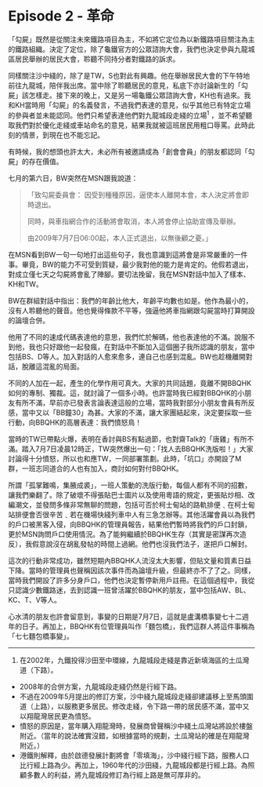 # Episode 2 - 革命

「勾屍」既然是從關注未來鐵路項目為主，不如將它定位為以新鐵路項目關注為主的鐵路組織。決定了定位，除了龜鐵官方的公眾諮詢大會，我們也決定參與九龍城區居民舉辦的居民大會，聆聽不同持分者對鐵路的訴求。

同樣關注沙中綫的，除了是TW，S也對此有興趣。他在舉辦居民大會的下午特地前往九龍城，陪伴我出席。當中除了聆聽居民的意見，私底下亦討論新生的「勾屍」該怎樣走。接下來的晚上，又是另一場龜鐵公眾諮詢大會，KH也有過來。我和KH當時用「勾屍」的名義發言，不過我們表達的意見，似乎其他已有特定立場的參與者並未能認同。他們只希望表達他們對九龍城段走綫的立場<sup>1</sup> ，並不希望聽取我們對於優化走綫或車站命名的意見，結果我就被這班居民用粗口辱罵。此時此刻的情景，到現在也不能忘記。

有時候，我的想頭也許太大，未必所有被邀請成為「創會會員」的朋友都認同「勾屍」的存在價值。

七月的第六日，BW突然在MSN跟我說道：

> 「致勾屍委員會： 因受到種種原因，逼使本人離開本會，本人決定將會即時退出。
>
> 同時，與車指網合作的活動將會取消，本人將會停止協助宣傳及舉辦。
>
> 由2009年7月7日06:00起，本人正式退出，以無後顧之憂。」

在MSN看到BW一句一句地打出這些句子，我也意識到這將會是非常嚴重的一件事。畢竟，BW的能力不可受到質疑，最少我對他的能力是肯定的。他假若退出，對成立僅七天之勾屍將會亂了陣腳。要切法挽留，我在MSN對話中加入了樣本、KH和TW。

BW在群組對話中指出：我們的年齡比他大，年齡平均數也如是。他作為最小的，沒有人聆聽他的聲音。他也覺得條款不平等，強逼他將車指網跟勾屍當時打算開設的論壇合併。

他用了不同的速成代碼表達他的意思，我們忙於解碼，他也表達他的不滿。說服不到他，我也只好跟他一起發瘋，在對話中不斷加入這個圈子我所認識的朋友，當中包括BS、D等人。加入對話的人愈來愈多，連自己也感到混亂。BW也趁機離開對話，脫離這混亂的局面。

不同的人加在一起，產生的化學作用可真大。大家的共同話題，竟離不開BBQHK如何的專制、獨裁。這，就討論了一個多小時。也許當時我已經對BBQHK的小朋友有所不滿，早前亦已發表言論表達這般的立場，當時我對部分小朋友會員有所反感，當中又以「BB鐘30」為甚。大家的不滿，讓大家團結起來，決定要採取一些行動，向BBQHK的高層表達：我們憤怒鳥！

當時的TW已帶點火爆，表明在香討與BS有點過節，也對齋Talk的「唐雞」有所不滿。踏入7月7日凌晨12時正，TW突然爆出一句：「找人去BBQHK洗版啦！」大家討論得十分憤怒，所以也和應TW，一同部署策劃。此時，「坑口」亦開設了M群，一班志同道合的人也有加入，商討如何對付BBQHK。


所謂「孤掌難鳴，集腋成裘」，一班人策動的洗版行動，每個人都有不同的招數，讓我們樂翻了。除了破壞不得張貼巴士圖片以及使用粵語的規定，更張貼炒相、改編潮文，並發問多條非常無聊的問題，包括可否於柯士甸站的路軌排便﹑在柯士甸站排便會否很辛苦﹑若在機場快綫列車中人有三急怎辦等。其他活躍會員以為我們的戶口被黑客入侵，向BBQHK的管理員報告，結果他們暫時將我們的戶口封鎖，更於MSN詢問戶口使用情況。為了能夠繼續於BBQHK生存（其實是密謀再次造反），我假意說沒在胡亂發帖的時間上過網。他們也沒我們法子，遂把戶口解封。

這次的行動非常成功，雖然短期內BBQHK人流沒太大影響，但貼文量和質素日益下降。當時的管理員也聲稱因該次事件而為論壇升級，但最終亦不了了之。同樣，當時我們開設了許多分身戶口，他們也決定暫停新用戶註冊。在這個過程中，我從只認識少數鐵路迷，去到認識一班曾活躍於BBQHK的朋友，當中包括AW、BL、KC、T、V等人。

心水清的朋友也許會留意到，事變的日期是7月7日，這就是盧溝橋事變七十二週年的日子。再加上，BBQHK有位管理員叫作「麵包橋」，我們這群人將這件事稱為「七七麵包橋事變」。

---

1. 在2002年，九鐵投得沙田至中環線，九龍城段走綫是靠近新填海區的土瓜灣道（下路）。
  - 2008年的合併方案，九龍城段走綫仍然是行經下路。
  - 不過在2009年5月提出的修訂方案，沙中綫九龍城段走綫卻建議移上至馬頭圍道（上路），以服務更多居民。修改走綫，令下路一帶的居民感不滿，當中又以翔龍灣居民更為憤怒。
  - 憤怒的原因是，當年購入翔龍灣時，發展商曾聲稱沙中綫土瓜灣站將設於樓盤附近。（當年的說法確實沒錯，如根據當時的規劃，土瓜灣站的確是在翔龍灣附近。）
  - 港鐵則解釋，由於啟德發展計劃將會「零填海」，沙中綫行經下路，服務人口比行經上路為少。再加上，1960年代的沙田綫，九龍城段都是行經上路。為照顧多數人的利益，將九龍城段修訂為行經上路是無可厚非的。
